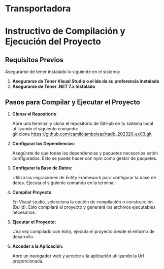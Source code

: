 # Transportadora
# Instructivo de Compilación y Ejecución del Proyecto


## Requisitos Previos

Asegurarse de tener instalado lo siguiente en el sistema:

1. **Asegurarse de Tener Visual Studio o el ide de su preferencia instalado**
2. **Asegurarse de Tener .NET 7.x Instalado**

## Pasos para Compilar y Ejecutar el Proyecto

1. **Clonar el Repositorio**:

 	Abre una terminal y clona el repositorio de GitHub en tu sistema local utilizando el siguiente comando:  
   	git clone https://github.com/camilolambolead/tadb_202320_ex03.git


2. **Configurar las Dependencias:**

	Asegúrate de que todas las dependencias y paquetes necesarios estén configurados. Esto se puede hacer con npm como gestor de paquetes.


3. **Configurar la Base de Datos:**

	Utiliza las migraciones de Entity Framework para configurar la base de datos. Ejecuta el siguiente comando en la terminal:


4. **Compilar Proyecto**

	En Visual studio, selecciona la opción de compilación o construcción (Build). Esto compilará el proyecto y generará los archivos ejecutables necesarios.

5. **Ejecutar el Proyecto:**

	Una vez compilado con éxito, ejecuta el proyecto desde el entorno de desarrollo.

6. **Acceder a la Aplicación:**

	Abre un navegador web y accede a la aplicación utilizando la Url proporcionada.
